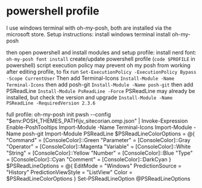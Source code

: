 # powershell profile

I use windows terminal with oh-my-posh, both are installed via the microsoft store. Setup instructions:
install windows terminal
install oh-my-posh

then open powershell and install modules and setup profile:
install nerd font: `oh-my-posh font install`
create/update powershell profile (`code $PROFILE` in powershell)
script execution policy may prevent oh my posh from working after editing profile, to fix run `Set-ExecutionPolicy -ExecutionPolicy Bypass -Scope CurrentUser` 
Then add Terminal-Icons `Install-Module -Name Terminal-Icons`
then add posh-git `Install-Module -Name posh-git`
then add PSReadLine `Install-Module PsReadLine -Force`
PSReadLine may already be installed, but check the version and upgrade `Install-Module -Name PSReadLine -RequiredVersion 2.3.6`

full profile:
oh-my-posh init pwsh --config "$env:POSH_THEMES_PATH\jv_sitecorian.omp.json" | Invoke-Expression
Enable-PoshTooltips
Import-Module -Name Terminal-Icons
Import-Module -Name posh-git
Import-Module PSReadLine
$PSReadLineColorOptions = @{
    "Command" = [ConsoleColor]::Green
    "Parameter" = [ConsoleColor]::Gray
    "Operator" = [ConsoleColor]::Magenta
    "Variable" = [ConsoleColor]::White
    "String" = [ConsoleColor]::Yellow
    "Number" = [ConsoleColor]::Blue
    "Type" = [ConsoleColor]::Cyan
    "Comment" = [ConsoleColor]::DarkCyan
}
$PSReadLineOptions = @{
	EditMode = "Windows"
	PredictionSource = "History"
	PredictionViewStyle = "ListView"
	Color = $PSReadLineColorOptions
}
Set-PSReadLineOption @PSReadLineOptions
